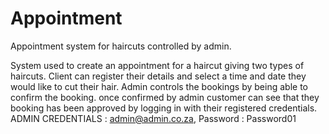 # Appointment
Appointment system for haircuts controlled by admin. 


System used to create an appointment for a haircut giving two types of haircuts. 
Client can register their details and select a time and date they would like to cut their hair.
Admin controls the bookings by being able to confirm the booking. 
once confirmed by admin customer can see that they booking has been approved by logging in with their registered credentials. 
ADMIN CREDENTIALS : admin@admin.co.za, Password : Password01
